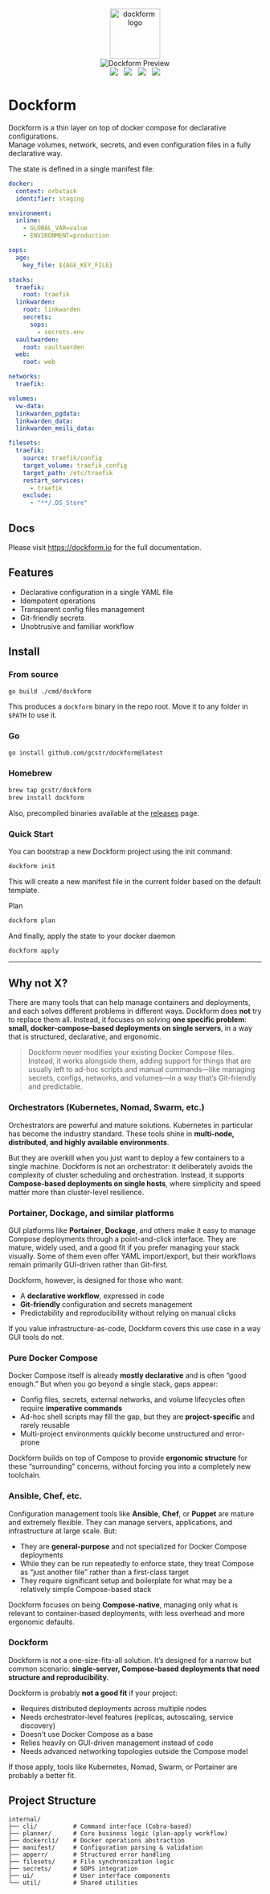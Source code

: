<p align="center">
  <br/>
  <picture>
    <source srcset="logo_light.svg" media="(prefers-color-scheme: light)" width="100"/>
    <source srcset="logo_dark.svg"  media="(prefers-color-scheme: dark)" width="100"/>
    <img src="logo_light.svg" alt="dockform logo" width="100"/>
  </picture>
  <br/>
  <img src="preview.png" alt="Dockform Preview"/>
  <br/>
  <a href="https://github.com/gcstr/dockform/blob/main/LICENSE"><img src="https://img.shields.io/github/license/gcstr/dockform?color=blue"></a>
  &nbsp;
  <a href="https://github.com/gcstr/dockform/releases/latest"><img src="https://img.shields.io/github/v/tag/gcstr/dockform.svg?color=blue"></a>
  &nbsp;
  <a href="https://dockform.io"><img src="https://img.shields.io/badge/docs-dockform.io-blue"></a>
  &nbsp;
  <img src="https://github.com/gcstr/dockform/actions/workflows/ci.yml/badge.svg">
</p>

# Dockform

Dockform is a thin layer on top of docker compose for declarative configurations.  
Manage volumes, network, secrets, and even configuration files in a fully declarative way.

The state is defined in a single manifest file:

```yaml
docker:
  context: orbstack
  identifier: staging

environment:
  inline:
    - GLOBAL_VAR=value
    - ENVIRONMENT=production

sops:
  age:
    key_file: ${AGE_KEY_FILE}

stacks:
  traefik:
    root: traefik
  linkwarden:
    root: linkwarden
    secrets:
      sops:
        - secrets.env
  vaultwarden:
    root: vaultwarden
  web:
    root: web

networks:
  traefik:

volumes:
  vw-data:
  linkwarden_pgdata:
  linkwarden_data:
  linkwarden_meili_data:

filesets:
  traefik:
    source: traefik/config
    target_volume: traefik_config
    target_path: /etc/traefik
    restart_services:
      - traefik
    exclude:
      - "**/.DS_Store"
```

## Docs

Please visit https://dockform.io for the full documentation.

## Features

- Declarative configuration in a single YAML file
- Idempotent operations
- Transparent config files management
- Git-friendly secrets 
- Unobtrusive and familiar workflow

## Install

### From source
```sh
go build ./cmd/dockform
```

This produces a `dockform` binary in the repo root. Move it to any folder in `$PATH` to use it.

### Go

```sh
go install github.com/gcstr/dockform@latest
```

### Homebrew

```sh
brew tap gcstr/dockform
brew install dockform
```

Also, precompiled binaries available at the [releases](https://github.com/gcstr/dockform/releases) page.

### Quick Start

You can bootstrap a new Dockform project using the init command:

```sh
dockform init
```

This will create a new manifest file in the current folder based on the default template.  

Plan

```sh
dockform plan
```

And finally, apply the state to your docker daemon

```sh
dockform apply 
```

---

## Why not X?

There are many tools that can help manage containers and deployments, and each solves different problems in different ways. Dockform does **not** try to replace them all. Instead, it focuses on solving **one specific problem**:
**small, docker-compose–based deployments on single servers**, in a way that is structured, declarative, and ergonomic.

> Dockform never modifies your existing Docker Compose files. Instead, it works alongside them, adding support for things that are usually left to ad-hoc scripts and manual commands—like managing secrets, configs, networks, and volumes—in a way that’s Git-friendly and predictable.

### Orchestrators (Kubernetes, Nomad, Swarm, etc.)

Orchestrators are powerful and mature solutions. Kubernetes in particular has become the industry standard. These tools shine in **multi-node, distributed, and highly available environments**.

But they are overkill when you just want to deploy a few containers to a single machine. Dockform is not an orchestrator: it deliberately avoids the complexity of cluster scheduling and orchestration. Instead, it supports **Compose-based deployments on single hosts**, where simplicity and speed matter more than cluster-level resilience.

### Portainer, Dockage, and similar platforms

GUI platforms like **Portainer**, **Dockage**, and others make it easy to manage Compose deployments through a point-and-click interface. They are mature, widely used, and a good fit if you prefer managing your stack visually. Some of them even offer YAML import/export, but their workflows remain primarily GUI-driven rather than Git-first.

Dockform, however, is designed for those who want:

* A **declarative workflow**, expressed in code
* **Git-friendly** configuration and secrets management
* Predictability and reproducibility without relying on manual clicks

If you value infrastructure-as-code, Dockform covers this use case in a way GUI tools do not.

### Pure Docker Compose

Docker Compose itself is already **mostly declarative** and is often “good enough.” But when you go beyond a single stack, gaps appear:

* Config files, secrets, external networks, and volume lifecycles often require **imperative commands**
* Ad-hoc shell scripts may fill the gap, but they are **project-specific** and rarely reusable
* Multi-project environments quickly become unstructured and error-prone

Dockform builds on top of Compose to provide **ergonomic structure** for these “surrounding” concerns, without forcing you into a completely new toolchain.

### Ansible, Chef, etc.

Configuration management tools like **Ansible**, **Chef**, or **Puppet** are mature and extremely flexible. They can manage servers, applications, and infrastructure at large scale. But:

* They are **general-purpose** and not specialized for Docker Compose deployments
* While they can be run repeatedly to enforce state, they treat Compose as “just another file” rather than a first-class target
* They require significant setup and boilerplate for what may be a relatively simple Compose-based stack

Dockform focuses on being **Compose-native**, managing only what is relevant to container-based deployments, with less overhead and more ergonomic defaults.

### Dockform

Dockform is not a one-size-fits-all solution. It’s designed for a narrow but common scenario: **single-server, Compose-based deployments that need structure and reproducibility**.

Dockform is probably **not a good fit** if your project:

* Requires distributed deployments across multiple nodes
* Needs orchestrator-level features (replicas, autoscaling, service discovery)
* Doesn’t use Docker Compose as a base
* Relies heavily on GUI-driven management instead of code
* Needs advanced networking topologies outside the Compose model

If those apply, tools like Kubernetes, Nomad, Swarm, or Portainer are probably a better fit.

## Project Structure

```
internal/
├── cli/          # Command interface (Cobra-based)
├── planner/      # Core business logic (plan-apply workflow)
├── dockercli/    # Docker operations abstraction
├── manifest/     # Configuration parsing & validation
├── apperr/       # Structured error handling
├── filesets/     # File synchronization logic
├── secrets/      # SOPS integration
├── ui/           # User interface components
└── util/         # Shared utilities
```